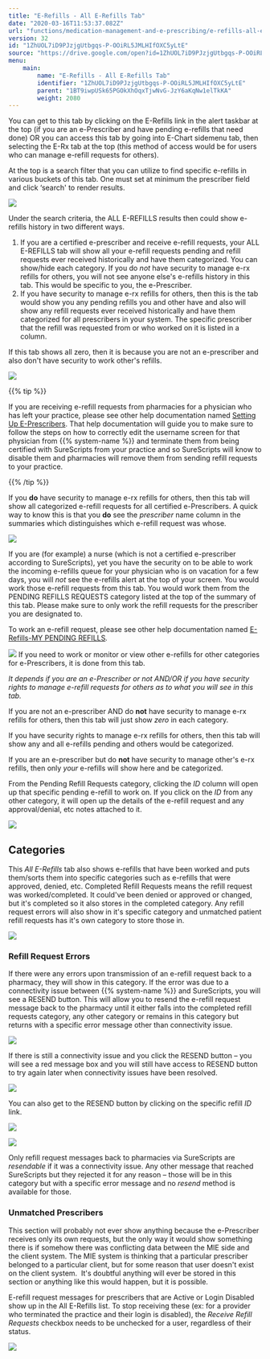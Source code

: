 ```yaml
---
title: "E-Refills - All E-Refills Tab"
date: "2020-03-16T11:53:37.082Z"
url: "functions/medication-management-and-e-prescribing/e-refills-all-e-refills-tab.html"
version: 32
id: "1ZhUOL7iD9PJzjgUtbgqs-P-OOiRL5JMLHIfOXC5yLtE"
source: "https://drive.google.com/open?id=1ZhUOL7iD9PJzjgUtbgqs-P-OOiRL5JMLHIfOXC5yLtE"
menu:
    main:
        name: "E-Refills - All E-Refills Tab"
        identifier: "1ZhUOL7iD9PJzjgUtbgqs-P-OOiRL5JMLHIfOXC5yLtE"
        parent: "1BT9iwpUSk65PGOkXhOqxTjwNvG-JzY6aKqNw1elTkKA"
        weight: 2080
---
```

You can get to this tab by clicking on the E-Refills link in the alert taskbar at the top (if you are an e-Prescriber and have pending e-refills that need done) OR you can access this tab by going into E-Chart sidemenu tab, then selecting the E-Rx tab at the top (this method of access would be for users who can manage e-refill requests for others).

At the top is a search filter that you can utilize to find specific e-refills in various buckets of this tab. One must set at minimum the prescriber field and click ‘search' to render results.

![](e-refills-all-e-refills-tab.images/image1.png)

Under the search criteria, the ALL E-REFILLS results then could show e-refills history in two different ways.

1. If you are a certified e-prescriber and receive e-refill requests, your ALL E-REFILLS tab will show all your e-refill requests pending and refill requests ever received historically and have them categorized. You can show/hide each category. If you do <em>not</em> have security to manage e-rx refills for others, you will not see anyone else's e-refills history in this tab. This would be specific to you, the e-Prescriber.
2. If you have security to manage e-rx refills for others, then this is the tab would show you any pending refills you and other have and also will show any refill requests ever received historically and have them categorized for all prescribers in your system. The specific prescriber that the refill was requested from or who worked on it is listed in a column.

If this tab shows all zero, then it is because you are not an e-prescriber and also don't have security to work other's refills.

![](e-refills-all-e-refills-tab.images/image2.png)

{{% tip %}}

If you are receiving e-refill requests from pharmacies for a physician who has left your practice, please see other help documentation named [Setting Up E-Prescribers](../system-administration/system-controls/setting-up-e-prescribers.html). That help documentation will guide you to make sure to follow the steps on how to correctly edit the username screen for that physician from {{% system-name %}} and terminate them from being certified with SureScripts from your practice and so SureScripts will know to disable them and pharmacies will remove them from sending refill requests to your practice.

{{% /tip %}}


If you **do** have security to manage e-rx refills for others, then this tab will show all categorized e-refill requests for all certified e-Prescribers. A quick way to know this is that you **do** see the *prescriber* name column in the summaries which distinguishes which e-refill request was whose.

![](e-refills-all-e-refills-tab.images/image3.png)

If you are (for example) a nurse (which is not a certified e-prescriber according to SureScripts), yet you have the security on to be able to work the incoming e-refills queue for your physician who is on vacation for a few days, you will *not* see the e-refills alert at the top of your screen. You would work those e-refill requests from this tab. You would work them from the PENDING REFILLS REQUESTS category listed at the top of the summary of this tab. Please make sure to only work the refill requests for the prescriber you are designated to.

To work an e-refill request, please see other help documentation named [E-Refills-MY PENDING REFILLS](e-refills-my-pending-refills-tab.html)*.*

![](e-refills-all-e-refills-tab.images/image4.png)
If you need to work or monitor or view other e-refills for other categories for e-Prescribers, it is done from this tab.

*It depends if you are an e-Prescriber or not AND/OR if you have security rights to manage e-refill requests for others as to what you will see in this tab.*

If you are not an e-prescriber AND do **not** have security to manage e-rx refills for others, then this tab will just show *zero* in each category.

If you have security rights to manage e-rx refills for others, then this tab will show any and all e-refills pending and others would be categorized.

If you are an e-prescriber but do **not** have security to manage other's e-rx refills, then only *your* e-refills will show here and be categorized.

From the Pending Refill Requests category, clicking the *ID* column will open up that specific pending e-refill to work on. If you click on the *ID* from any other category, it will open up the details of the e-refill request and any approval/denial, etc notes attached to it.

![](e-refills-all-e-refills-tab.images/image5.png)

## Categories

This *All E-Refills* tab also shows e-refills that have been worked and puts them/sorts them into specific categories such as e-refills that were approved, denied, etc. Completed Refill Requests means the refill request was worked/completed. It could've been denied or approved or changed, but it's completed so it also stores in the completed category. Any refill request errors will also show in it's specific category and unmatched patient refill requests has it's own category to store those in.

![](e-refills-all-e-refills-tab.images/image6.png)

### Refill Request Errors

If there were any errors upon transmission of an e-refill request back to a pharmacy, they will show in this category. If the error was due to a connectivity issue between {{% system-name %}} and SureScripts, you will see a RESEND button. This will allow you to resend the e-refill request message back to the pharmacy until it either falls into the completed refill requests category, any other category or remains in this category but returns with a specific error message other than connectivity issue.

![](e-refills-all-e-refills-tab.images/image7.png)

If there is still a connectivity issue and you click the RESEND button – you will see a red message box and you will still have access to RESEND button to try again later when connectivity issues have been resolved.

![](e-refills-all-e-refills-tab.images/image8.png)

You can also get to the RESEND button by clicking on the specific refill *ID* link.

![](e-refills-all-e-refills-tab.images/image9.png)

![](https://lh5.googleusercontent.com/lsbMr4QuV3jy9WXQyNc2tfCN7NWBiTUqHwL_CGtQ7xYzuFB2ga2v_NPt0faotJBN9gWoAxpZBfL8LvH_TksHhhsuaFyqQzDttUXFOtrkIiNyLD3Vome0qTXB_UN8kWHEu7m4luZ4Zce2y8QYMw)

Only refill request messages back to pharmacies via SureScripts are *resendable* if it was a connectivity issue. Any other message that reached SureScripts but they rejected it for any reason – those will be in this category but with a specific error message and no *resend* method is available for those.

### Unmatched Prescribers

This section will probably not ever show anything because the e-Prescriber receives only its own requests, but the only way it would show something there is if somehow there was conflicting data between the MIE side and the client system. The MIE system is thinking that a particular prescriber belonged to a particular client, but for some reason that user doesn't exist on the client system.  It's doubtful anything will ever be stored in this section or anything like this would happen, but it is possible.

E-refill request messages for prescribers that are Active or Login Disabled show up in the All E-Refills list. To stop receiving these (ex: for a provider who terminated the practice and their login is disabled), the *Receive Refill Requests* checkbox needs to be unchecked for a user, regardless of their status.

![](https://lh5.googleusercontent.com/R4fltAw4VWrkQLfB4qZQYgmvNC3t1AQC_VFBP4oK2t_fhhcGijdYpi7YuwCWFK1B37XP-CWWDfOxG2coFe-hvnZ47xlZM7k-fTGe0tO0_yCHv2t69YZeTSibnD90lfF203S7dqCCgYgZPigQxw)


